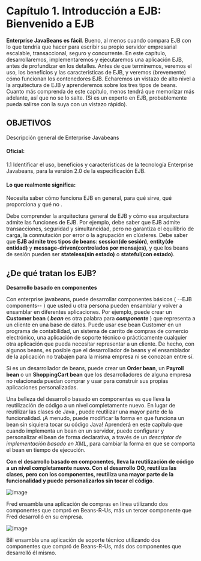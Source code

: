 # Capítulo 1. Introducción a EJB: Bienvenido a EJB

**Enterprise JavaBeans es fácil**. Bueno, al menos cuando compara EJB con lo que tendría que hacer para escribir su propio servidor empresarial escalable, transaccional, seguro y concurrente. En este capítulo, desarrollaremos, implementaremos y ejecutaremos una aplicación EJB, antes de profundizar en los detalles. Antes de que terminemos, veremos el uso, los beneficios y las características de EJB, y veremos (brevemente) cómo funcionan los contenedores EJB. Echaremos un vistazo de alto nivel a la arquitectura de EJB y aprenderemos sobre los tres tipos de beans. Cuanto más comprenda de este capítulo, menos tendrá que memorizar más adelante, así que no se lo salte. (Si es un experto en EJB, probablemente pueda salirse con la suya con un vistazo rápido).


## OBJETIVOS

Descripción general de Enterprise Javabeans

#### Oficial:

1.1 Identificar el uso, beneficios y características de la tecnología Enterprise Javabeans, para la versión 2.0 de la especificación EJB.


#### Lo que realmente significa:

Necesita saber cómo funciona EJB en general, para qué sirve, qué proporciona y qué no .

Debe comprender la arquitectura general de EJB y cómo esa arquitectura admite las funciones de EJB. Por ejemplo, debe saber que EJB admite transacciones, seguridad y simultaneidad, pero no garantiza el equilibrio de carga, la conmutación por error o la agrupación en clústeres. Debe saber que **EJB admite tres tipos de beans**: **session(de sesión)**, **entity(de entidad)** y **message-driven(controlados por mensajes)**, y que los beans de sesión pueden ser **stateless(sin estado)** o **stateful(con estado)**.


## ¿De qué tratan los EJB?

**Desarrollo basado en componentes**

Con enterprise javabeans, puede desarrollar componentes básicos ( --EJB components-- ) que usted u otra persona pueden ensamblar y volver a ensamblar en diferentes aplicaciones. Por ejemplo, puede crear un **Customer bean** ( ***bean*** es otra palabra para ***componente*** ) que representa a un cliente en una base de datos. Puede usar ese bean Customer en un programa de contabilidad, un sistema de carrito de compras de comercio electrónico, una aplicación de soporte técnico o prácticamente cualquier otra aplicación que pueda necesitar representar a un cliente. De hecho, con algunos beans, es posible que el desarrollador de beans y el ensamblador de la aplicación no trabajen para la misma empresa ni se conozcan entre sí.

Si es un desarrollador de beans, puede crear un **Order bean**, un **Payroll bean** o un **ShoppingCart bean** que los desarrolladores de alguna empresa no relacionada puedan comprar y usar para construir sus propias aplicaciones personalizadas.

Una belleza del desarrollo basado en componentes es que lleva la reutilización de código a un nivel completamente nuevo. En lugar de reutilizar las clases de Java , puede reutilizar una mayor parte de la funcionalidad. ¡A menudo, puede modificar la forma en que funciona un bean sin siquiera tocar su código Java! Aprenderá en este capítulo que cuando implementa un bean en un servidor, puede configurar y personalizar el bean de forma declarativa, a través de un *descriptor de implementación basado en XML*, para cambiar la forma en que se comporta el bean en tiempo de ejecución.

**Con el desarrollo basado en componentes, lleva la reutilización de código a un nivel completamente nuevo. Con el desarrollo OO, reutiliza las clases, pero con los componentes, reutiliza una mayor parte de la funcionalidad y puede personalizarlos sin tocar el código**.

![image](https://github.com/adolfodelarosades/Java/assets/23094588/53f13c79-0673-402b-aa56-91fb264a7863)

Fred ensambla una aplicación de compras en línea utilizando dos componentes que compró en Beans-R-Us, más un tercer componente que Fred desarrolló en su empresa.

![image](https://github.com/adolfodelarosades/Java/assets/23094588/454729b6-5a24-4d1b-8ee2-fc73a73c57ef)

Bill ensambla una aplicación de soporte técnico utilizando dos componentes que compró de Beans-R-Us, más dos componentes que desarrolló él mismo.
